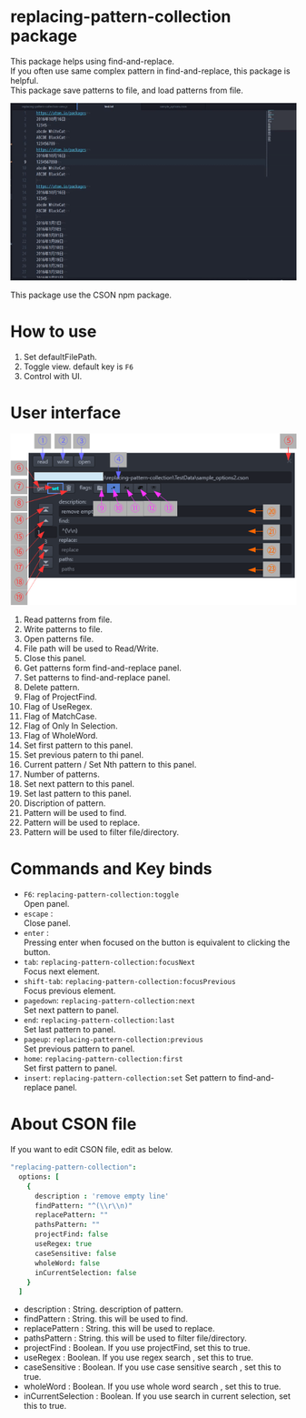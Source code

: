 # replacing-pattern-collection package

This package helps using find-and-replace.  
If you often use same complex pattern in find-and-replace, this package is helpful.  
This package save patterns to file, and load patterns from file.  

![demo](https://raw.githubusercontent.com/BlueSilverCat/replacing-pattern-collection/master/replacing-pattern-collection.gif?raw=true)

This package use the CSON npm package.

# How to use

1.  Set defaultFilePath.
2.  Toggle view. default key is `F6`
3.  Control with UI.

# User interface

![User interface](https://raw.githubusercontent.com/BlueSilverCat/replacing-pattern-collection/master/user-interface.png?raw=true)

1.  Read patterns from file.
2.  Write patterns to file.
3.  Open patterns file.
4.  File path will be used to Read/Write.
5.  Close this panel.
6.  Get patterns form find-and-replace panel.
7.  Set patterns to find-and-replace panel.
8.  Delete pattern.
9.  Flag of ProjectFind.
10. Flag of UseRegex.
11. Flag of MatchCase.
12. Flag of Only In Selection.
13. Flag of WholeWord.
14. Set first pattern to this panel.
15. Set previous patern to thi panel.
16. Current pattern / Set Nth pattern to this panel.
17. Number of patterns.
18. Set next pattern to this panel.
19. Set last pattern to this panel.
20. Discription of pattern.
21. Pattern will be used to find.
22. Pattern will be used to replace.
23. Pattern will be used to filter file/directory.

# Commands and Key binds

-   `F6`: `replacing-pattern-collection:toggle`  
    Open panel.  
-   `escape` :  
    Close panel.  
-   `enter` :  
    Pressing enter when focused on the button is equivalent to clicking the button.
-   `tab`: `replacing-pattern-collection:focusNext`  
    Focus next element.  
-   `shift-tab`: `replacing-pattern-collection:focusPrevious`  
    Focus previous element.  
-   `pagedown`: `replacing-pattern-collection:next`  
    Set next pattern to panel.  
-   `end`: `replacing-pattern-collection:last`  
    Set last pattern to panel.  
-   `pageup`: `replacing-pattern-collection:previous`  
    Set previous pattern to panel.  
-   `home`: `replacing-pattern-collection:first`  
    Set first pattern to panel.  
-   `insert`: `replacing-pattern-collection:set`
    Set pattern to find-and-replace panel.  

# About CSON file

If you want to edit CSON file, edit as below.  

```.coffee
"replacing-pattern-collection":
  options: [
    {
      description : 'remove empty line'
      findPattern: "^(\\r\\n)"
      replacePattern: ""
      pathsPattern: ""
      projectFind: false
      useRegex: true
      caseSensitive: false
      wholeWord: false
      inCurrentSelection: false
    }
  ]
```

-   description : String. description of pattern.
-   findPattern : String. this will be used to find.
-   replacePattern : String. this will be used to replace.
-   pathsPattern : String. this will be used to filter file/directory.
-   projectFind : Boolean. If you use projectFind, set this to true.
-   useRegex : Boolean.  If you use regex search , set this to true.
-   caseSensitive : Boolean. If you use case sensitive search , set this to true.
-   wholeWord : Boolean. If you use whole word search , set this to true.
-   inCurrentSelection : Boolean. If you use search in current selection, set this to true.
